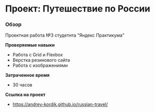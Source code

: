 # Проект: Путешествие по России

### Обзор
Проектная работа №3 студетнта "Яндекс Практикума"

**Проверяемые навыки**

* Работа с Grid и Flexbox
* Верстка резинового сайта
* Работа с изображениями

**Затраченное время**

* 30 часов

**Ccылка на проект**

* https://andrey-kordik.github.io/russian-travel/

